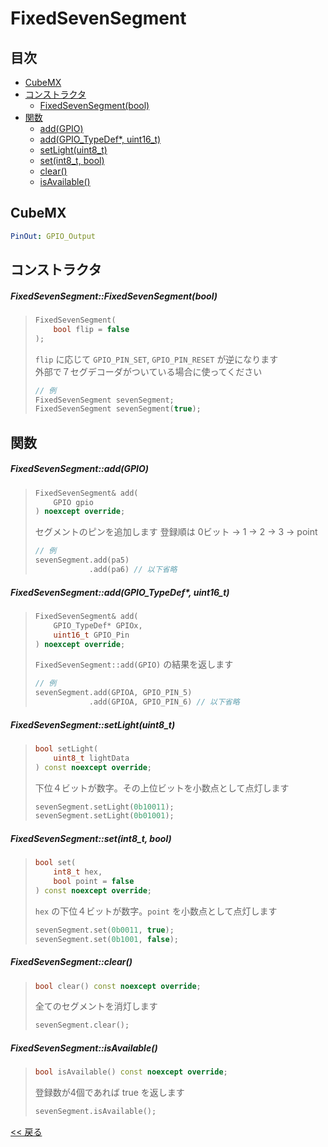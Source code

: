 # FixedSevenSegment

## 目次
- [CubeMX](#CubeMX)
- [コンストラクタ](#コンストラクタ)
  - [FixedSevenSegment(bool)](#fixedsevensegmentfixedsevensegmentbool)
- [関数](#関数)
  - [add(GPIO)](#fixedsevensegmentaddgpio)
  - [add(GPIO_TypeDef*, uint16_t)](#fixedsevensegmentaddgpio_typedef-uint16_t)
  - [setLight(uint8_t)](#fixedsevensegmentsetlightuint8_t)
  - [set(int8_t, bool)](#fixedsevensegmentsetint8_t-bool)
  - [clear()](#fixedsevensegmentclear)
  - [isAvailable()](#fixedsevensegmentisavailable)

## CubeMX
```yaml
PinOut: GPIO_Output
```

## コンストラクタ
##### FixedSevenSegment::FixedSevenSegment(bool)
> ```c++
> FixedSevenSegment(
>     bool flip = false
> );
> ```
> `flip` に応じて `GPIO_PIN_SET`, `GPIO_PIN_RESET` が逆になります  
> 外部で７セグデコーダがついている場合に使ってください
> ```c++
> // 例
> FixedSevenSegment sevenSegment;
> FixedSevenSegment sevenSegment(true);
> ```

## 関数
##### FixedSevenSegment::add(GPIO)
> ```c++
> FixedSevenSegment& add(
>     GPIO gpio
> ) noexcept override;
> ```
> セグメントのピンを追加します
> 登録順は 0ビット → 1 → 2 → 3 → point
> ```c++
> // 例
> sevenSegment.add(pa5)
>             .add(pa6) // 以下省略
> ```

##### FixedSevenSegment::add(GPIO_TypeDef*, uint16_t)
> ```c++
> FixedSevenSegment& add(
>     GPIO_TypeDef* GPIOx,
>     uint16_t GPIO_Pin
> ) noexcept override;
> ```
> `FixedSevenSegment::add(GPIO)` の結果を返します  
> ```c++
> // 例
> sevenSegment.add(GPIOA, GPIO_PIN_5)
>             .add(GPIOA, GPIO_PIN_6) // 以下省略
> ```

##### FixedSevenSegment::setLight(uint8_t)
> ```c++
> bool setLight(
>     uint8_t lightData
> ) const noexcept override;
> ```
> 下位４ビットが数字。その上位ビットを小数点として点灯します
> ```c++
> sevenSegment.setLight(0b10011);
> sevenSegment.setLight(0b01001);
> ```

##### FixedSevenSegment::set(int8_t, bool)
> ```c++
> bool set(
>     int8_t hex,
>     bool point = false
> ) const noexcept override;
> ```
> `hex` の下位４ビットが数字。`point` を小数点として点灯します
> ```c++
> sevenSegment.set(0b0011, true);
> sevenSegment.set(0b1001, false);
> ```

##### FixedSevenSegment::clear()
> ```c++
> bool clear() const noexcept override;
> ```
> 全てのセグメントを消灯します
> ```c++
> sevenSegment.clear();
> ```

##### FixedSevenSegment::isAvailable()
> ```c++
> bool isAvailable() const noexcept override;
> ```
> 登録数が4個であれば true を返します  
> ```c++
> sevenSegment.isAvailable();
> ```

[<< 戻る](../INDEX.md)